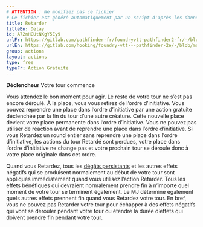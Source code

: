 ```yaml
---
# ATTENTION : Ne modifiez pas ce fichier
# Ce fichier est généré automatiquement par un script d'après les données du module Foundry VTT officiel et de sa traduction
title: Retarder
titleEn: Delay
id: A72nHGUtNXgY5Ey9
urlFr: https://gitlab.com/pathfinder-fr/foundryvtt-pathfinder2-fr/-/blob/master/data/actions/A72nHGUtNXgY5Ey9.htm
urlEn: https://gitlab.com/hooking/foundry-vtt---pathfinder-2e/-/blob/master/packs/data/actions.db/delay.json
group: actions
layout: actions
type: free
typeFr: Action Gratuite
---
```

**Déclencheur** Votre tour commence

Vous attendez le bon moment pour agir. Le reste de votre tour ne s’est pas encore déroulé. À la place, vous vous retirez de l’ordre d’initiative. Vous pouvez reprendre une place dans l’ordre d’initiative par une action gratuite déclenchée par la fin du tour d’une autre créature. Cette nouvelle place devient votre place permanente dans l’ordre d’initiative. Vous ne pouvez pas utiliser de réaction avant de reprendre une place dans l’ordre d’initiative. Si vous Retardez un round entier sans reprendre une place dans l’ordre d’initiative, les actions du tour Retardé sont perdues, votre place dans l’ordre d’initiative ne change pas et votre prochain tour se déroule donc à votre place originale dans cet ordre.

Quand vous Retardez, tous les [dégâts persistants](../etats/dégâts-persistants.md) et les autres effets négatifs qui se produisent normalement au début de votre tour sont appliqués immédiatement quand vous utilisez l’action Retarder. Tous les effets bénéfiques qui devraient normalement prendre fin à n’importe quel moment de votre tour se terminent également. Le MJ détermine également quels autres effets prennent fin quand vous Retardez votre tour. En bref, vous ne pouvez pas Retarder votre tour pour échapper à des effets négatifs qui vont se dérouler pendant votre tour ou étendre la durée d’effets qui doivent prendre fin pendant votre tour.
